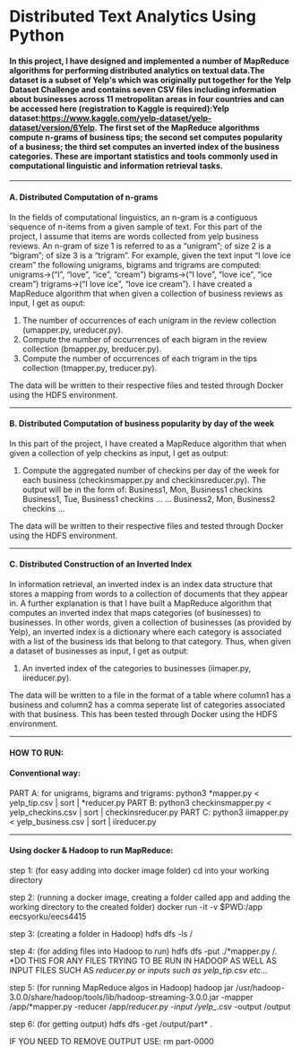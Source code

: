 # **Distributed Text Analytics Using Python**

#### In this project, I have designed and implemented a number of MapReduce algorithms for performing distributed analytics on textual data.The dataset is a subset of Yelp's which was originally put together for the Yelp Dataset Challenge and contains seven CSV files including information about businesses across 11 metropolitan areas in four countries and can be accessed here (registration to Kaggle is required):Yelp dataset:https://www.kaggle.com/yelp-dataset/yelp-dataset/version/6Yelp. The first set of the MapReduce algorithms compute n-grams of business tips; the second set computes popularity of a business; the third set computes an inverted index of the business categories. These are important statistics and tools commonly used in computational linguistic and information retrieval tasks. ####

---------------------------------------------------------------------------------------------------------------
#### **A. Distributed Computation of n-grams**
  In the fields of computational linguistics, an n-gram is a contiguous sequence of n-items from a given sample of text. For this part of the project, I assume that  items are words collected from yelp business reviews. An n-gram of size 1 is referred to as a “unigram”; of size 2 is a “bigram”; of size 3 is a “trigram”. For example, given the text input “I love ice cream” the following unigrams, bigrams and trigrams are computed: unigrams→(“I”, “love”, “ice”, “cream”) bigrams→(“I love”, “love ice”, “ice cream”) trigrams→(“I love ice”, “love ice cream”). I have created a MapReduce algorithm that when given a collection of business reviews as input, I get as ouput:
  
  1) The number of occurrences of each unigram in the review collection (umapper.py, ureducer.py).
  2) Compute the number of occurrences of each bigram in the review collection (bmapper.py, breducer.py).
  3) Compute the number of occurrences of each trigram in the tips collection (tmapper.py, treducer.py).

  The data will be written to their respective files and tested through Docker using the HDFS environment.

---------------------------------------------------------------------------------------------------------------
#### **B. Distributed Computation of business popularity by day of the week** 
  In this part of the project, I have created a MapReduce algorithm that when given a collection of yelp checkins as input, I get as output:
  
  1) Compute the aggregated number of checkins per day of the week for each business (checkinsmapper.py and checkinsreducer.py). The output will be in the form of: 
     Business1, Mon, Business1 checkins
     Business1, Tue, Business1 checkins
     ...
     ...
     Business2, Mon, Business2 checkins
     ...
     
  The data will be written to their respective files and tested through Docker using the HDFS environment.

---------------------------------------------------------------------------------------------------------------
#### **C. Distributed Construction of an Inverted Index** 
  In information retrieval, an inverted index is an index data structure that stores a mapping from words to a collection of documents that they appear in. A further explanation is that I have built a MapReduce algorithm that computes an inverted index that maps categories (of businesses) to businesses. In other words, given a collection of businesses (as provided by Yelp), an inverted index is a dictionary where each category is associated with a list of the business ids that belong to that category. Thus, when given a dataset of businesses as input, I get as output:
  
  1) An inverted index of the categories to businesses (iimaper.py, iireducer.py).

  The data will be written to a file in the format of a table where column1 has a business and column2 has a comma seperate list of categories associated with that business. This has been tested through Docker using the HDFS environment.

---------------------------------------------------------------------------------------------------------------
#### **HOW TO RUN:** 

#### Conventional way: 

PART A: for unigrams, bigrams and trigrams: python3 *mapper.py < yelp_tip.csv | sort | *reducer.py
PART B: python3 checkinsmapper.py < yelp_checkins.csv | sort | checkinsreducer.py
PART C: python3 iimapper.py < yelp_business.csv | sort | iireducer.py

-----------------------------------------------------------------------------------------------------------
#### Using docker & Hadoop to run MapReduce:

step 1: (for easy adding into docker image folder) cd into your working directory

step 2: (running a docker image, creating a folder called app and adding the working directory to the created folder) docker run -it -v $PWD:/app eecsyorku/eecs4415

step 3: (creating a folder in Hadoop) hdfs dfs -ls /

step 4: (for adding files into Hadoop to run) hdfs dfs -put ./*mapper.py /.  *DO THIS FOR ANY FILES TRYING TO BE RUN IN HADOOP AS WELL AS INPUT FILES SUCH AS *reducer.py or inputs such as yelp_tip.csv etc...*

step 5: (for running MapReduce algos in Hadoop) hadoop jar /usr/hadoop-3.0.0/share/hadoop/tools/lib/hadoop-streaming-3.0.0.jar -mapper /app/*mapper.py  -reducer /app/*reducer.py -input /yelp_*.csv -output /output

step 6: (for getting output) hdfs dfs -get /output/part* .

IF YOU NEED TO REMOVE OUTPUT USE: rm part-0000
